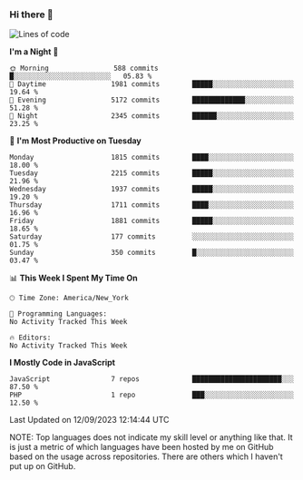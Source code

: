 ### Hi there 👋

<!--
**LynxJinxxy/LynxJinxxy** is a ✨ _special_ ✨ repository because its `README.md` (this file) appears on your GitHub profile.

Here are some ideas to get you started:

- 🔭 I’m currently working on ...
- 🌱 I’m currently learning ...
- 👯 I’m looking to collaborate on ...
- 🤔 I’m looking for help with ...
- 💬 Ask me about ...
- 📫 How to reach me: ...
- 😄 Pronouns: ...
- ⚡ Fun fact: ...
-->

<!--START_SECTION:waka-->
![Lines of code](https://img.shields.io/badge/From%20Hello%20World%20I%27ve%20Written-18.6%20million%20lines%20of%20code-blue)

**I'm a Night 🦉** 

```text
🌞 Morning                588 commits         █░░░░░░░░░░░░░░░░░░░░░░░░   05.83 % 
🌆 Daytime                1981 commits        █████░░░░░░░░░░░░░░░░░░░░   19.64 % 
🌃 Evening                5172 commits        █████████████░░░░░░░░░░░░   51.28 % 
🌙 Night                  2345 commits        ██████░░░░░░░░░░░░░░░░░░░   23.25 % 
```
📅 **I'm Most Productive on Tuesday** 

```text
Monday                   1815 commits        ████░░░░░░░░░░░░░░░░░░░░░   18.00 % 
Tuesday                  2215 commits        █████░░░░░░░░░░░░░░░░░░░░   21.96 % 
Wednesday                1937 commits        █████░░░░░░░░░░░░░░░░░░░░   19.20 % 
Thursday                 1711 commits        ████░░░░░░░░░░░░░░░░░░░░░   16.96 % 
Friday                   1881 commits        █████░░░░░░░░░░░░░░░░░░░░   18.65 % 
Saturday                 177 commits         ░░░░░░░░░░░░░░░░░░░░░░░░░   01.75 % 
Sunday                   350 commits         █░░░░░░░░░░░░░░░░░░░░░░░░   03.47 % 
```


📊 **This Week I Spent My Time On** 

```text
🕑︎ Time Zone: America/New_York

💬 Programming Languages: 
No Activity Tracked This Week

🔥 Editors: 
No Activity Tracked This Week
```

**I Mostly Code in JavaScript** 

```text
JavaScript               7 repos             ██████████████████████░░░   87.50 % 
PHP                      1 repo              ███░░░░░░░░░░░░░░░░░░░░░░   12.50 % 
```




 Last Updated on 12/09/2023 12:14:44 UTC
<!--END_SECTION:waka-->
NOTE: Top languages does not indicate my skill level or anything like that. It is just a metric of which languages have been hosted by me on GitHub based on the usage across repositories. There are others which I haven't put up on GitHub.

